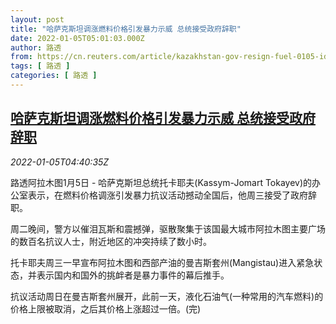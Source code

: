 ```yaml
---
layout: post
title: "哈萨克斯坦调涨燃料价格引发暴力示威 总统接受政府辞职"
date: 2022-01-05T05:01:03.000Z
author: 路透
from: https://cn.reuters.com/article/kazakhstan-gov-resign-fuel-0105-idCNKBS2JF0BC
tags: [ 路透 ]
categories: [ 路透 ]
---
```

<!--1641358863000-->
[哈萨克斯坦调涨燃料价格引发暴力示威 总统接受政府辞职](https://cn.reuters.com/article/kazakhstan-gov-resign-fuel-0105-idCNKBS2JF0BC)
------

<div>
<div><i>2022-01-05T04:40:35Z</i></div><p>路透阿拉木图1月5日 - 哈萨克斯坦总统托卡耶夫(Kassym-Jomart Tokayev)的办公室表示，在燃料价格调涨引发暴力抗议活动撼动全国后，他周三接受了政府辞职。</p><p>周二晚间，警方以催泪瓦斯和震撼弹，驱散聚集于该国最大城市阿拉木图主要广场的数百名抗议人士，附近地区的冲突持续了数小时。</p><p>托卡耶夫周三一早宣布阿拉木图和西部产油的曼吉斯套州(Mangistau)进入紧急状态，并表示国内和国外的挑衅者是暴力事件的幕后推手。</p><p>抗议活动周日在曼吉斯套州展开，此前一天，液化石油气(一种常用的汽车燃料)的价格上限被取消，之后其价格上涨超过一倍。(完)</p>
</div>
